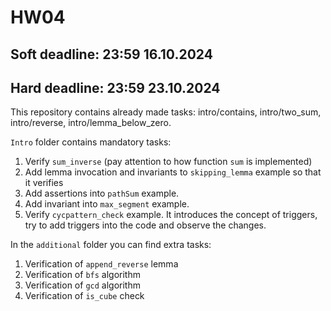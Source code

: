 # HW04

## Soft deadline: 23:59 16.10.2024
## Hard deadline: 23:59 23.10.2024


This repository contains already made tasks: intro/contains, intro/two_sum, intro/reverse, intro/lemma_below_zero. 

`Intro` folder contains mandatory tasks:
1. Verify `sum_inverse` (pay attention to how function `sum` is implemented)
2. Add lemma invocation and invariants to `skipping_lemma` example so that it verifies
3. Add assertions into  `pathSum` example. 
4. Add invariant into `max_segment` example. 
5. Verify `cycpattern_check` example. It introduces the concept of triggers, try to add triggers into the code and observe the changes.

In the `additional` folder you can find extra tasks: 
1. Verification of `append_reverse` lemma
2. Verification of `bfs` algorithm 
3. Verification of `gcd` algorithm 
4. Verification of `is_cube` check
